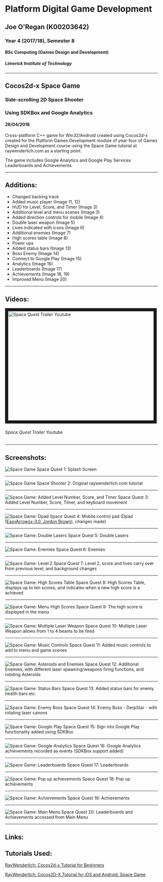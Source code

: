 # Platform Digital Game Development
## Joe O'Regan (K00203642)
### Year 4 (2017/18), Semester 8
#### BSc Computing (Games Design and Development)
##### Limerick Institute of Technology

---

## Cocos2d-x Space Game
### Side-scrolling 2D Space Shooter
### Using SDKBox and Google Analytics
#### 28/04/2018

Cross-platform C++ game for Win32/Android created using Cocos2d-x created for the Platform Games Development module of year-four of Games Design and Development course using the Space Game tutorial at raywenderlich.com as a starting point.

The game includes Google Analytics and Google Play Services Leaderboards and Achievements.

---

## Additions:

* Changed backing track
* Added music player (Image 11, 12)
* HUD for Level, Score, and Timer (Image 3)
* Additional level and menu scenes (Image 3)
* Added direction controls for mobile (Image 4)
* Double laser weapon (Image 5)
* Lives indicated with icons (Image 6)
* Additional enemies (Image 7)
* High scores table (Image 8)
* Power ups
* Added status bars (Image 13)
* Boss Enemy (Image 14)
* Connect to Google Play (Image 15)
* Analytics (Image 16)
* Leaderboards (Image 17)
* Achievements (Image 18, 19)
* Improved Menu (Image 20)

---

## Videos:
<a href="http://www.youtube.com/watch?feature=player_embedded&v=TVLTJW5FwQs" target="_blank"><img src="https://i9.ytimg.com/vi/TVLTJW5FwQs/mq1.jpg?sqp=CNTf2vAF&rs=AOn4CLBFwD1xyNrUyq_CVYTPGe4mxT6Q4A" alt="Space Quest Trailer Youtube" width="480" height="360" border="10" /></a>
###### Space Quest Trailer Youtube

---

## Screenshots:

![Space Game](https://raw.githubusercontent.com/joeaoregan/LIT-Yr4-PlatformGameDevelopment/master/Screenshots/SpaceGame1SplashScreenNEW.png "Space Shooter: Splash Screen")
Space Quest 1: Splash Screen

---

![Space Game](https://raw.githubusercontent.com/joeaoregan/LIT-Yr4-PlatformGameDevelopment/master/Screenshots/SpaceGame2.jpg "Space Shooter: Original raywenderlich.com tutorial")
Space Shooter 2: Original raywenderlich.com tutorial

---

![Space Game: Added Level Number, Score, and Timer](https://raw.githubusercontent.com/joeaoregan/LIT-Yr4-PlatformGameDevelopment/master/Screenshots/SpaceGame3.jpg "Space Shooter: Added Level Number, Score, and Timer")
Space Quest 3: Added Level Number, Score, Timer, and keyboard movement

---

![Space Game: Dpad](https://raw.githubusercontent.com/joeaoregan/LIT-Yr4-PlatformGameDevelopment/master/Screenshots/SpaceGame4Dpad.jpg "Space Shooter: Dpad")
Space Quest 4: Mobile control pad (Dpad ([EasyArrowsx-3.0, Jordon Brown](https://github.com/jbrown215/EasyArrowsx-3.0)), changes made)

---

![Space Game: Double Lasers](https://raw.githubusercontent.com/joeaoregan/LIT-Yr4-PlatformGameDevelopment/master/Screenshots/SpaceGame5DoubleLaser.jpg "Space Shooter: Double Lasers")
Space Quest 5: Double Lasers

---

![Space Game: Enemies](https://raw.githubusercontent.com/joeaoregan/LIT-Yr4-PlatformGameDevelopment/master/Screenshots/SpaceGame6Enemies.jpg "Space Shooter: Enemies")
Space Quest 6: Enemies

---

![Space Game: Level 2](https://raw.githubusercontent.com/joeaoregan/LIT-Yr4-PlatformGameDevelopment/master/Screenshots/SpaceGame7Level2.jpg "Space Shooter: Level 2")
Space Quest 7: Level 2, score and lives carry over from previous level, and background changes

---

![Space Game: High Scores Table](https://raw.githubusercontent.com/joeaoregan/LIT-Yr4-PlatformGameDevelopment/master/Screenshots/SpaceGame8HighScoreScene.jpg "Space Shooter: High Scores Table")
Space Quest 8: High Scores Table, displays up to ten scores, and indicates when a new high score is a achieved

---

![Space Game: Menu High Scores](https://raw.githubusercontent.com/joeaoregan/LIT-Yr4-PlatformGameDevelopment/master/Screenshots/SpaceGame9MenuHighScore.jpg "Space Shooter: Menu High Scores")
Space Quest 9: The high score is displayed in the menu

---

![Space Game: Multiple Laser Weapon](https://raw.githubusercontent.com/joeaoregan/LIT-Yr4-PlatformGameDevelopment/master/Screenshots/SpaceGame10Lasers.jpg "Space Shooter: Multiple Laser Weapon")
Space Quest 10: Multiple Laser Weapon allows from 1 to 4 beams to be fired

---

![Space Game: Music Controls](https://raw.githubusercontent.com/joeaoregan/LIT-Yr4-PlatformGameDevelopment/master/Screenshots/SpaceGame11MusicControls.jpg "Space Shooter: Music Controls")
Space Quest 11: Added music controls to add to menu and game scenes

---

![Space Game: Asteroids and Enemies](https://raw.githubusercontent.com/joeaoregan/LIT-Yr4-PlatformGameDevelopment/master/Screenshots/SpaceGame12AsteroidsAndEnemies.jpg "Space Shooter: Asteroids and Enemies")
Space Quest 12: Additional Enemies, with different laser spawning/weapons firing functions, and rotating Asteroids

---

![Space Game: Status Bars](https://raw.githubusercontent.com/joeaoregan/LIT-Yr4-PlatformGameDevelopment/master/Screenshots/SpaceGame13StatusBarsEOL.jpg "Space Shooter: Status Bars")
Space Quest 13: Added status bars for enemy health bars etc.

---

![Space Game: Enemy Boss](https://raw.githubusercontent.com/joeaoregan/LIT-Yr4-PlatformGameDevelopment/master/Screenshots/SpaceGame14DerpStar.jpg "Space Shooter: Enemy Boss")
Space Quest 14: Enemy Boss - DerpStar - with rotating laser canons

---

![Space Game: Google Play](https://raw.githubusercontent.com/joeaoregan/LIT-Yr4-PlatformGameDevelopment/master/Screenshots/SpaceGame15GooglePlay.jpg "Space Shooter: Google Play")
Space Quest 15: Sign into Google Play functionality added using SDKBox

---

![Space Game: Google Analytics](https://raw.githubusercontent.com/joeaoregan/LIT-Yr4-PlatformGameDevelopment/master/Screenshots/SpaceGame16Analytics.png "Space Shooter: Google Analytics")
Space Quest 16: Google Analytics achievements recorded as events (SDKBox support added)

---

![Space Game: Leaderboards](https://raw.githubusercontent.com/joeaoregan/LIT-Yr4-PlatformGameDevelopment/master/Screenshots/SpaceGame17Leaderboards.png "Space Shooter: Leaderboards")
Space Quest 17: Leaderboards

---

![Space Game: Pop up achievements](https://raw.githubusercontent.com/joeaoregan/LIT-Yr4-PlatformGameDevelopment/master/Screenshots/SpaceGame18Achievement.png "Space Shooter: Pop up achievements")
Space Quest 18: Pop up achievements

---

![Space Game: Achievements](https://raw.githubusercontent.com/joeaoregan/LIT-Yr4-PlatformGameDevelopment/master/Screenshots/SpaceGame19Achievements.png "Space Shooter: Achievements")
Space Quest 19: Achievements

---

![Space Game: Main Menu](https://raw.githubusercontent.com/joeaoregan/LIT-Yr4-PlatformGameDevelopment/master/Screenshots/SpaceGame20FinalMenu.png "Space Shooter: Main Menu")
Space Quest 20: Leaderboards and Achievements accessed from Main Menu

---

## Links: 


## Tutorials Used:

[RayWenderlich: Cocos2d-x Tutorial for Beginners](https://www.raywenderlich.com/95835/cocos2d-x-tutorial-beginners)

[RayWenderlich: Cocos2D-X Tutorial for iOS and Android: Space Game](https://www.raywenderlich.com/33752/cocos2d-x-tutorial-for-ios-and-android-space-game)